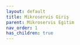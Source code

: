 ```yaml
---
layout: default
title: Mikroservis Giriş
parent: Mikroservis Egitim
nav_order: 1
has_children: true
---
```


